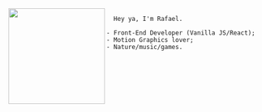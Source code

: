 <img align="left" height="190" src="https://w.wallhaven.cc/full/yj/wallhaven-yjdl2k.png"/>
    
      Hey ya, I'm Rafael.
        
    - Front-End Developer (Vanilla JS/React);
    - Motion Graphics lover;
    - Nature/music/games.
